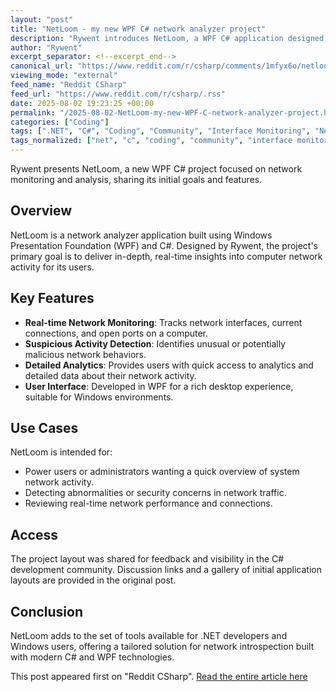 ```yaml
---
layout: "post"
title: "NetLoom - my new WPF C# network analyzer project"
description: "Rywent introduces NetLoom, a WPF C# application designed for detailed computer network monitoring and analysis. The project focuses on providing real-time interface, connection, and port information, detecting suspicious activities, and delivering quick access to network analytics and data for users."
author: "Rywent"
excerpt_separator: <!--excerpt_end-->
canonical_url: "https://www.reddit.com/r/csharp/comments/1mfyx6o/netloom_my_new_wpf_c_project/"
viewing_mode: "external"
feed_name: "Reddit CSharp"
feed_url: "https://www.reddit.com/r/csharp/.rss"
date: 2025-08-02 19:23:25 +00:00
permalink: "/2025-08-02-NetLoom-my-new-WPF-C-network-analyzer-project.html"
categories: ["Coding"]
tags: [".NET", "C#", "Coding", "Community", "Interface Monitoring", "NetLoom", "Network Analyzer", "Network Connections", "Network Monitoring", "Real Time Analytics", "WPF"]
tags_normalized: ["net", "c", "coding", "community", "interface monitoring", "netloom", "network analyzer", "network connections", "network monitoring", "real time analytics", "wpf"]
---
```


Rywent presents NetLoom, a new WPF C# project focused on network monitoring and analysis, sharing its initial goals and features.<!--excerpt_end-->

## Overview

NetLoom is a network analyzer application built using Windows Presentation Foundation (WPF) and C#. Designed by Rywent, the project's primary goal is to deliver in-depth, real-time insights into computer network activity for its users.

## Key Features

- **Real-time Network Monitoring**: Tracks network interfaces, current connections, and open ports on a computer.
- **Suspicious Activity Detection**: Identifies unusual or potentially malicious network behaviors.
- **Detailed Analytics**: Provides users with quick access to analytics and detailed data about their network activity.
- **User Interface**: Developed in WPF for a rich desktop experience, suitable for Windows environments.

## Use Cases

NetLoom is intended for:

- Power users or administrators wanting a quick overview of system network activity.
- Detecting abnormalities or security concerns in network traffic.
- Reviewing real-time network performance and connections.

## Access

The project layout was shared for feedback and visibility in the C# development community. Discussion links and a gallery of initial application layouts are provided in the original post.

## Conclusion

NetLoom adds to the set of tools available for .NET developers and Windows users, offering a tailored solution for network introspection built with modern C# and WPF technologies.

This post appeared first on "Reddit CSharp". [Read the entire article here](https://www.reddit.com/r/csharp/comments/1mfyx6o/netloom_my_new_wpf_c_project/)
